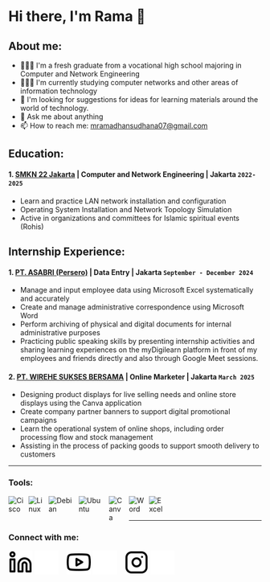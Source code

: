 # Hi there, I'm Rama 👋
## About me:
- 👨🏻‍🎓 I'm a fresh graduate from a vocational high school majoring in Computer and Network Engineering
- 👩🏻‍💻 I'm currently studying computer networks and other areas of information technology
- 🤔 I'm looking for suggestions for ideas for learning materials around the world of technology.
- 💬 Ask me about anything
- 📫 How to reach me: mramadhansudhana07@gmail.com

## Education:

#### 1. [SMKN 22 Jakarta](https://www.smkn22jakarta.sch.id) | Computer and Network Engineering | Jakarta `2022-2025`
   - Learn and practice LAN network installation and configuration
   - Operating System Installation and Network Topology Simulation
   - Active in organizations and committees for Islamic spiritual events (Rohis)
     
## Internship Experience:
#### 1. [PT. ASABRI (Persero)](https://www.asabri.co.id) | Data Entry | Jakarta `September - December 2024`
   - Manage and input employee data using Microsoft Excel systematically and accurately
   - Create and manage administrative correspondence using Microsoft Word
   - Perform archiving of physical and digital documents for internal administrative purposes
   - Practicing public speaking skills by presenting internship activities and sharing learning experiences on the myDigilearn platform in front of my employees and friends directly and also through Google Meet sessions.
#### 2. [PT. WIREHE SUKSES BERSAMA](https://wirehesuksesbersama.com) | Online Marketer | Jakarta `March 2025`
   - Designing product displays for live selling needs and online store displays using the Canva application
   - Create company partner banners to support digital promotional campaigns
   - Learn the operational system of online shops, including order processing flow and stock management
   - Assisting in the process of packing goods to support smooth delivery to customers
---

### Tools:

[<img align="left" alt="Cisco" width="30px" src="https://hurbad.com/wp-content/uploads/2021/12/Cisco-Packet-Tracer.png" style="padding-right:10px;" />][webdev]
[<img align="left" alt="Linux" width="30px" src="https://e7.pngegg.com/pngimages/1013/132/png-clipart-linux-distribution-tux-free-software-linux-kernel-linux-logo-bird-thumbnail.png" style="padding-right:10px;" />][webdev]
[<img align="left" alt="Debian" width="50px" src="https://cdn.freebiesupply.com/logos/thumbs/2x/debian-2-logo.png" style="padding-right:10px;" />][webdev]
[<img align="left" alt="Ubuntu" width="50px" src="https://w7.pngwing.com/pngs/793/740/png-transparent-ubuntu-computer-icons-long-term-support-canonical-gifts-panels-shading-background-miscellaneous-orange-logo.png" style="padding-right:10px;" />][webdev]
[<img align="left" alt="Canva" width="30px" src="https://encrypted-tbn0.gstatic.com/images?q=tbn:ANd9GcSenykJAI9K6VwHvx-XwETOk8Yjcl_nAEujIf1S0tMFhefanoRydXDQFwOtdZKQL3jbomw&usqp=CAU" style="padding-right:10px;" />][webdev]
[<img align="left" alt="Word" width="30px" src="https://png.pngtree.com/element_our/sm/20180627/sm_5b33460fe6357.jpg" style="padding-right:10px;" />][webdev]
[<img align="left" alt="Excel" width="30px" src="https://is2-ssl.mzstatic.com/image/thumb/Purple126/v4/a8/fd/5a/a8fd5a84-c6f1-355f-3b9f-6e86598efaa3/XCEL.png/1200x630bb.png" style="padding-right:10px;" />][webdev]

<br />
<br />

---
### Connect with me:

[![website](./img/linkedin-light.svg)](https://www.linkedin.com/in/muchammad-ramadhan-sudhana-bb733b310#gh-light-mode-only)
[![website](./img/linkedin-dark.svg)](https://www.linkedin.com/in/muchammad-ramadhan-sudhana-bb733b310#gh-dark-mode-only)
&nbsp;&nbsp;
[![website](./img/youtube-light.svg)](https://www.youtube.com/@mramadhannss#gh-light-mode-only)
[![website](./img/youtube-dark.svg)](https://www.youtube.com/@mramadhannss#gh-dark-mode-only)
&nbsp;&nbsp;
[![website](./img/instagram-light.svg)](https://www.instagram.com/mramadhannss#gh-light-mode-only)
[![website](./img/instagram-dark.svg)](https://www.instagram.com/mramadhannss#gh-dark-mode-only)



[webdev]: https://github.com/mramadhannss/mramadhannss
